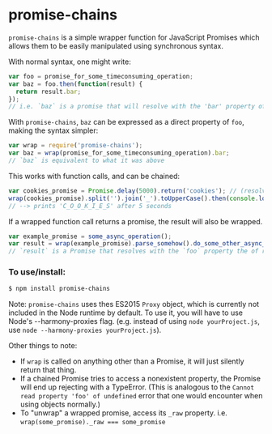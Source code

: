 # promise-chains

`promise-chains` is a simple wrapper function for JavaScript Promises which allows them to be easily manipulated using synchronous syntax.

With normal syntax, one might write:

```javascript
var foo = promise_for_some_timeconsuming_operation;
var baz = foo.then(function(result) {
  return result.bar;
});
// i.e. `baz` is a promise that will resolve with the 'bar' property of the output of foo.
```

With `promise-chains`, `baz` can be expressed as a direct property of `foo`, making the syntax simpler:

```javascript
var wrap = require('promise-chains');
var baz = wrap(promise_for_some_timeconsuming_operation).bar;
// `baz` is equivalent to what it was above
```

This works with function calls, and can be chained:

```javascript
var cookies_promise = Promise.delay(5000).return('cookies'); // (resolves with 'cookies' after 5 seconds)
wrap(cookies_promise).split('').join('_').toUpperCase().then(console.log);
// --> prints 'C_O_O_K_I_E_S' after 5 seconds
```

If a wrapped function call returns a promise, the result will also be wrapped.

```javascript
var example_promise = some_async_operation();
var result = wrap(example_promise).parse_somehow().do_some_other_async_operation().parse_this_response_too().foo;
// `result` is a Promise that resolves with the `foo` property the of result of both operations, parsing etc.
```

### To use/install:

```bash
$ npm install promise-chains
```

Note: `promise-chains` uses thes ES2015 `Proxy` object, which is currently not included in the Node runtime by default. To use it, you will have to use Node's --harmony-proxies flag. (e.g. instead of using `node yourProject.js`, use `node --harmony-proxies yourProject.js`).

Other things to note:

* If `wrap` is called on anything other than a Promise, it will just silently return that thing.
* If a chained Promise tries to access a nonexistent property, the Promise will end up rejecting with a TypeError. (This is analogous to the `Cannot read property 'foo' of undefined` error that one would encounter when using objects normally.)
* To "unwrap" a wrapped promise, access its `_raw` property. i.e. `wrap(some_promise)._raw === some_promise`

